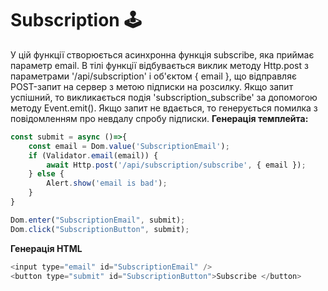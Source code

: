 # Subscription 🕹️
У цій функції створюється асинхронна функція subscribe, яка приймає параметр email. В тілі функції відбувається виклик методу Http.post з параметрами '/api/subscription' і об'єктом { email }, що відправляє POST-запит на сервер з метою підписки на розсилку. Якщо запит успішний, то викликається подія 'subscription_subscribe' за допомогою методу Event.emit(). Якщо запит не вдається, то генерується помилка з повідомленням про невдалу спробу підписки.
**Генерація темплейта:**
```javascript
const submit = async ()=>{
	const email = Dom.value('SubscriptionEmail');
	if (Validator.email(email)) {
		await Http.post('/api/subscription/subscribe', { email });
	} else {
		Alert.show('email is bad');
	}
}

Dom.enter("SubscriptionEmail", submit);
Dom.click("SubscriptionButton", submit);

```
**Генерація HTML**
```javascript
<input type="email" id="SubscriptionEmail" />
<button type="submit" id="SubscriptionButton">Subscribe </button>
```

